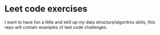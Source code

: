 # Leet code exercises
I want to have fun a little and skill up my data structure/algoritms skills, this repo will contain examples of leet code challenges.